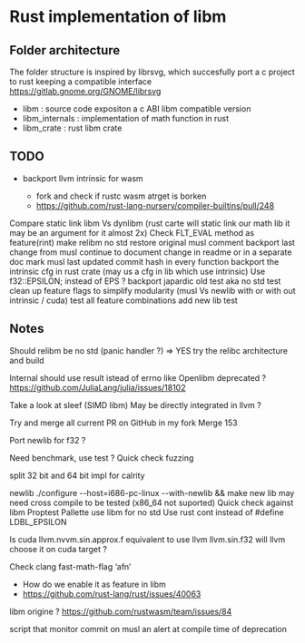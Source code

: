 # Rust implementation of libm

## Folder architecture

The folder structure is inspired by librsvg, which succesfully port a c project to rust keeping a compatible interface
https://gitlab.gnome.org/GNOME/librsvg

- libm : source code expositon a c ABI libm compatible version
- libm_internals : implementation of math function in rust
- libm_crate : rust libm crate

## TODO

- backport llvm intrinsic for wasm

  - fork and check if rustc wasm atrget is borken
  - https://github.com/rust-lang-nursery/compiler-builtins/pull/248

Compare static link libm Vs dynlibm (rust carte will static link our math lib it may be an argument for it almost 2x)
Check FLT_EVAL method as feature(rint)
make relibm no std
restore original musl comment
backport last change from musl
continue to document change in readme or in a separate doc
mark musl last updated commit hash in every function
backport the intrinsic cfg in rust crate (may us a cfg in lib which use intrinsic)
Use f32::EPSILON; instead of EPS ?
backport japardic old test aka no std test
clean up feature flags to simplify modularity (musl Vs newlib with or with out intrinsic / cuda)
test all feature combinations
add new lib test

## Notes

Should relibm be no std (panic handler ?) => YES
try the relibc architecture and build

Internal should use result istead of errno like
Openlibm deprecated ?
https://github.com/JuliaLang/julia/issues/18102

Take a look at sleef (SIMD libm)
May be directly integrated in llvm ?

Try and merge all current PR on GitHub in my fork
Merge 153

Port newlib for f32 ?

Need benchmark, use test ?
Quick check
fuzzing

split 32 bit and 64 bit impl for calrity

newlib
./configure --host=i686-pc-linux --with-newlib && make
new lib may need cross compile to be tested (x86_64 not suported)
Quick check against libm
Proptest
Pallette use libm for no std
Use rust cont instead of #define LDBL_EPSILON

Is cuda llvm.nvvm.sin.approx.f equivalent to use llvm llvm.sin.f32
will llvm choose it on cuda target ?

Check clang fast-math-flag ‘afn’

- How do we enable it as feature in libm
- https://github.com/rust-lang/rust/issues/40063

libm origine ?
https://github.com/rustwasm/team/issues/84

script that monitor commit on musl an alert at compile time of deprecation
